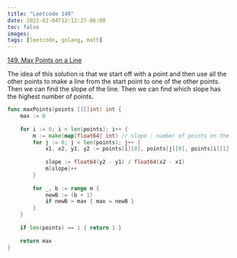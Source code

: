 ```yaml
---
title: "Leetcode 149"
date: 2022-02-04T12:12:27-06:00
toc: false
images:
tags: [leetcode, golang, math]
---
```

[149. Max Points on a Line](https://leetcode.com/problems/max-points-on-a-line/)

The idea of this solution is that we start off with a point and then use all the other points to make a line from the start point to one of the other points. Then we can find the slope of the line. Then we can find which slope has the highest number of points.

``` go
func maxPoints(points [][]int) int {
    max := 0
    
    for i := 0; i < len(points); i++ {
        m := make(map[float64] int) // slope : number of points on the slope
        for j := 0; j < len(points); j++ {
            x1, x2, y1, y2 := points[i][0], points[j][0], points[i][1], points[j][1]
            
            slope := float64(y2 - y1) / float64(x2 - x1)
            m[slope]++
        }
        
        for _, b := range m {
            newB := (b + 1)
            if newB > max { max = newB }
        }
    }
    
    if len(points) == 1 { return 1 }
    
    return max
}
```